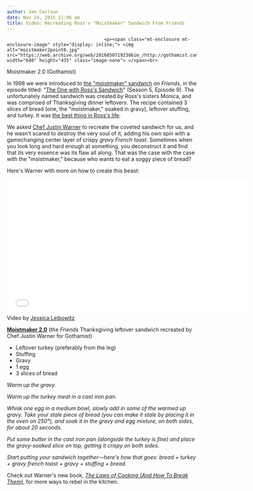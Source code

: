 ```yaml
---
author: Jen Carlson
date: Nov 24, 2015 11:06 am
title: Video: Recreating Ross's "Moistmaker" Sandwich From Friends
---
```


	
										<p><span class="mt-enclosure mt-enclosure-image" style="display: inline;"> <img alt="moistmaker2point0.jpg" src="https://web.archive.org/web/20160507192306im_/http://gothamist.com/attachments/arts_jen/moistmaker2point0.jpg" width="640" height="435" class="image-none"> </span><br>
<span class="photo_caption">Moistmaker 2.0 (Gothamist)</span></p>

<p>In 1998 we were introduced to <a href="https://web.archive.org/web/20160507192306/http://gothamist.com/2014/11/27/the_one_where_we_tell_you_how_to_ma.php">the &quot;moistmaker&quot; sandwich</a> on <em>Friends</em>, in the episode titled: &quot;<a href="https://web.archive.org/web/20160507192306/http://www.imdb.com/title/tt0583563/">The One with Ross&apos;s Sandwich</a>&quot; (Season 5, Episode 9). The unfortunately named sandwich was created by Ross&apos;s sisters Monica, and was comprised of Thanksgiving dinner leftovers. The recipe contained 3 slices of bread (one, the &quot;moistmaker,&quot; soaked in gravy), leftover stuffing, and turkey. It was <a href="https://web.archive.org/web/20160507192306/https://www.youtube.com/watch?v=E2xi7B3mkr0">the best thing in Ross&apos;s life</a>. </p>

<p>We asked <a href="https://web.archive.org/web/20160507192306/https://twitter.com/eatfellowhumans">Chef Justin Warner</a> to recreate the coveted sandwich for us, and he wasn&apos;t scared to destroy the very soul of it, adding his own spin with a gamechanging center layer of crispy <em>gravy French toast</em>. Sometimes when you look long and hard enough at something, you deconstruct it and find that its very essence was its flaw all along. That was the case with the case with the &quot;moistmaker,&quot; because who wants to eat a soggy piece of bread?</p>

<p>Here&apos;s Warner with more on how to create this beast:</p>

<p><iframe frameborder="0" width="640" height="360" src="//web.archive.org/web/20160507192306if_/http://www.dailymotion.com/embed/video/x3f72kw?autoPlay=1" allowfullscreen></iframe><br>
<span class="photo_caption">Video by <a href="https://web.archive.org/web/20160507192306/https://twitter.com/j_leibowitz">Jessica Leibowitz</a></span></p>

<p><u><strong>Moistmaker 2.0</strong></u> (the <em>Friends</em> Thanksgiving leftover sandwich recreated by Chef Justin Warner for Gothamist)</p><ul><li>Leftover turkey (preferably from the leg)<br>
</li><li>Stuffing<br>
</li><li>Gravy<br>
</li><li>1 egg<br>
</li><li>3 slices of bread</li></ul><em>Warm up the gravy. <p></p>

<p>Warm up the turkey meat in a cast iron pan.</p>

<p>Whisk one egg in a medium bowl, slowly add in some of the warmed up gravy. Take your stale piece of bread (you can make it stale by placing it in the oven on 250&#xB0;), and soak it in the gravy and egg mixture, on both sides, for about 20 seconds. </p>

<p>Put some butter in the cast iron pan (alongside the turkey is fine) and place the gravy-soaked slice on top, getting it crispy on both sides. </p>

</em><p><em>Start putting your sandwich together&#x2014;here&apos;s how that goes: bread + turkey + gravy french toast + gravy + stuffing + bread.<br>
</em></p>

<p>Check out Warner&apos;s new book, <a href="https://web.archive.org/web/20160507192306/http://www.amazon.com/The-Laws-Cooking-Break-Them/dp/1250065135"><em>The Laws of Cooking (And How To Break Them)</em></a>, for more ways to rebel in the kitchen.</p>					
										
									
				